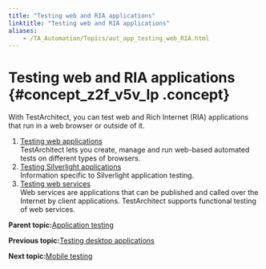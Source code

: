 ```yaml
--- 
title: "Testing web and RIA applications"
linktitle: "Testing web and RIA applications"
aliases: 
    - /TA_Automation/Topics/aut_app_testing_web_RIA.html
---
```

# Testing web and RIA applications {#concept_z2f_v5v_lp .concept}

With TestArchitect, you can test web and Rich Internet \(RIA\) applications that run in a web browser or outside of it.

1.  [Testing web applications](../../TA_Automation/Topics/Web_automation.html)  
TestArchitect lets you create, manage and run web-based automated tests on different types of browsers.
2.  [Testing Silverlight applications](../../TA_Automation/Topics/aut_app_testing_Silverlight_apps.html)  
Information specific to Silverlight application testing.
3.  [Testing web services](../../TA_Automation/Topics/aut_testing_web_service.html)  
Web services are applications that can be published and called over the Internet by client applications. TestArchitect supports functional testing of web services.

**Parent topic:**[Application testing](../../TA_Automation/Topics/aut_app_testing.html)

**Previous topic:**[Testing desktop applications](../../TA_Automation/Topics/aut_app_testing_desktop.html)

**Next topic:**[Mobile testing](../../TA_Automation/Topics/aut_app_testing_mobile.html)

